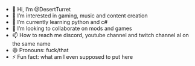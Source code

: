 - 👋 Hi, I’m @DesertTurret
- 👀 I’m interested in gaming, music and content creation
- 🌱 I’m currently learning python and c#
- 💞️ I’m looking to collaborate on mods and games
- 📫 How to reach me  discord, youtube channel and twitch channel al on the same name
- 😄 Pronouns: fuck/that
- ⚡ Fun fact: what am I even supposed to put here

<!---
DesertTurret/DesertTurret is a ✨ special ✨ repository because its `README.md` (this file) appears on your GitHub profile.
You can click the Preview link to take a look at your changes.
--->
